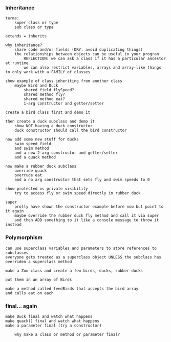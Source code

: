 ### Inheritance 
    terms:
        super class or type
        sub class or type

    extends = inherits
    
    why inheritance?
        share code and/or fields (DRY: avoid duplicating things)
        the relationships between objects can be useful in your program
            REFLECTION: we can ask a class if it has a particular ancestor at runtime
            we can also restrict variables, arrays and array-like things to only work with a FAMILY of classes

    show example of class inheriting from another class
        maybe Bird and Duck 
            shared field flySpeed?
            shared method fly?
            shared method eat?
            1-arg constructor and getter/setter

    create a bird class first and demo it

    then create a duck subclass and demo it
        show NOT having a duck constructor
        duck constructor should call the bird constructor

    now add some new stuff for ducks
        swim speed field
        and swim method
        and a new 2-arg constructor and getter/setter
        and a quack method

    now make a rubber duck subclass
        override quack
        overrude eat
        and a no arg constructor that sets fly and swim speeds to 0

    show protected vs private visibility
        try to access fly or swim speed directly in rubber duck

    super
        prolly have shown the constructor example before now but point to it again
        maybe override the rubber duck fly method and call it via super
        and then ADD something to it like a console message to throw it instead

### Polymorphism
    can use superclass variables and parameters to store references to subclasses
    everyone gets treated as a superclass object UNLESS the subclass has overriden a superclass method

    make a Zoo class and create a few birds, ducks, rubber ducks
    
    put them in an array of Birds

    make a method called feedBirds that accepts the bird array
    and calls eat on each

### final... again
    make Duck final and watch what happens
    make quack() final and watch what happens
    make a parameter final (try a constructor)
        
        why make a class or method or parameter final?